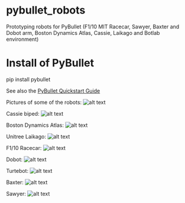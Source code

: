 # pybullet_robots
Prototyping robots for PyBullet (F1/10 MIT Racecar, Sawyer, Baxter and Dobot arm, Boston Dynamics Atlas, Cassie, Laikago and Botlab environment)

# Install of PyBullet

pip install pybullet

See also the [PyBullet Quickstart Guide](https://docs.google.com/document/d/10sXEhzFRSnvFcl3XxNGhnD4N2SedqwdAvK3dsihxVUA/edit#heading=h.2ye70wns7io3)

Pictures of some of the robots:
![alt text](https://raw.githubusercontent.com/erwincoumans/pybullet_robots/master/images/collection.png)

Cassie biped:
![alt text](https://raw.githubusercontent.com/erwincoumans/pybullet_robots/master/images/Cassie.png)

Boston Dynamics Atlas:
![alt text](https://raw.githubusercontent.com/erwincoumans/pybullet_robots/master/images/Atlas.png)

Unitree Laikago:
![alt text](https://raw.githubusercontent.com/erwincoumans/pybullet_robots/master/images/Laikago.png)

F1/10 Racecar:
![alt text](https://raw.githubusercontent.com/erwincoumans/pybullet_robots/master/images/F1_10_racecar.png)

Dobot:
![alt text](https://raw.githubusercontent.com/erwincoumans/pybullet_robots/master/images/Dobot.png)

Turtebot:
![alt text](https://raw.githubusercontent.com/erwincoumans/pybullet_robots/master/images/Turtlebot.png)

Baxter:
![alt text](https://raw.githubusercontent.com/erwincoumans/pybullet_robots/master/images/Baxter.png)

Sawyer:
![alt text](https://raw.githubusercontent.com/erwincoumans/pybullet_robots/master/images/Sawyer.png)


